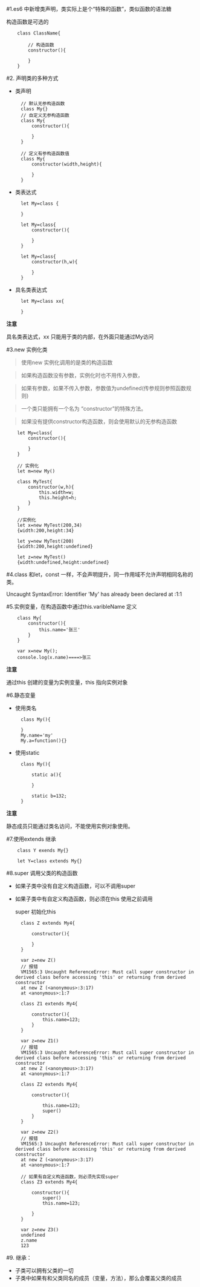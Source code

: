 #1.es6 中新增类声明，类实际上是个“特殊的函数”，类似函数的语法糖

构造函数是可选的

        class ClassName{

            // 构造函数
            constructor(){

            }
        }

#2. 声明类的多种方式

+ 类声明

        // 默认无参构造函数
        class My{}
        // 自定义无参构造函数
        class My{
            constructor(){

            }
        }

        // 定义有参构造函数值
        class My{
            constructor(width,height){

            }
        }

+ 类表达式
  
        let My=class {

        }

        let My=class{
            constructor(){

            }
        }

        let My=class{
            constructor(h,w){

            }
        }
+ 具名类表达式

        let My=class xx{

        }
**注意**

具名类表达式，xx 只能用于类的内部，在外面只能通过My访问

#3.new 实例化类

> 使用new 实例化调用的是类的构造函数


>如果构造函数没有参数，实例化时也不用传入参数，

>如果有参数，如果不传入参数，参数值为undefined(传参规则参照函数规则)

>一个类只能拥有一个名为 “constructor”的特殊方法。

>如果没有提供constructor构造函数，则会使用默认的无参构造函数

        let My=class{
            constructor(){

            }
        }

        // 实例化
        let m=new My()

        class MyTest{
            constructor(w,h){
                this.width=w;
                this.height=h;
            }
        }

        //实例化
        let x=new MyTest(200,34)
        {width:200,height:34}
        
        let y=new MyTest(200)
        {width:200,height:undefined}

        let z=new MyTest()
        {width:undefined,height:undefined}

#4.class 和let，const 一样，不会声明提升，同一作用域不允许声明相同名称的类。

Uncaught SyntaxError: Identifier 'My' has already been declared
    at <anonymous>:1:1

#5.实例变量，在构造函数中通过this.varibleName 定义

        class My{
            constructor(){
                this.name='张三'
            }
        }

        var x=new My();
        console.log(x.name)====>张三

**注意** 

通过this 创建的变量为实例变量，this 指向实例对象

#6.静态变量

+ 使用类名

        class My(){
            
        }
        My.name='my'
        My.a=function(){}
+ 使用static

        class My(){

            static a(){

            }

            static b=132;
        }

**注意**

静态成员只能通过类名访问，不能使用实例对象使用。

#7.使用extends 继承

        class Y exends My{}

        let Y=class extends My{}

#8.super 调用父类的构造函数

+ 如果子类中没有自定义构造函数，可以不调用super 

+ 如果子类中有自定义构造函数，则必须在this 使用之前调用
  
  super 初始化this 

        class Z extends My4{

            constructor(){

            }
        }

        var z=new Z()
        // 报错
        VM1565:3 Uncaught ReferenceError: Must call super constructor in derived class before accessing 'this' or returning from derived constructor
        at new Z (<anonymous>:3:17)
        at <anonymous>:1:7

        class Z1 extends My4{

            constructor(){
                this.name=123;
            }
        }
        
        var z=new Z1()
        // 报错
        VM1565:3 Uncaught ReferenceError: Must call super constructor in derived class before accessing 'this' or returning from derived constructor
        at new Z (<anonymous>:3:17)
        at <anonymous>:1:7

        class Z2 extends My4{

            constructor(){
            
                this.name=123;
                super()
            }
        }
        
        var z=new Z2()
        // 报错
        VM1565:3 Uncaught ReferenceError: Must call super constructor in derived class before accessing 'this' or returning from derived constructor
        at new Z (<anonymous>:3:17)
        at <anonymous>:1:7

        // 如果有自定义构造函数，则必须先实现super
        class Z3 extends My4{

            constructor(){
                super()
                this.name=123;
                
            }
        }       
        
        var z=new Z3()
        undefined
        z.name
        123


#9. 继承：

+ 子类可以拥有父类的一切
+ 子类中如果有和父类同名的成员（变量，方法），那么会覆盖父类的成员
